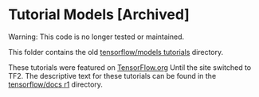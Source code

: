# Tutorial Models [Archived]

Warning: This code is no longer tested or maintained.

This folder contains the old
[tensorflow/models tutorials](https://github.com/tensorflow/models/tree/master/tutorials)
directory.

These tutorials were featured on
[TensorFlow.org](https://www.tensorflow.org/tutorials/)
Until the site switched to TF2. The descriptive text for these tutorials can be
found in the
[tensorflow/docs r1](https://github.com/tensorflow/docs/tree/master/site/en/r1)
directory.


